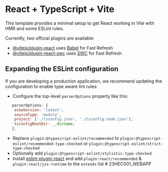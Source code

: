 # React + TypeScript + ViteThis template provides a minimal setup to get React working in Vite with HMR and some ESLint rules.Currently, two official plugins are available:-   [@vitejs/plugin-react](https://github.com/vitejs/vite-plugin-react/blob/main/packages/plugin-react/README.md) uses [Babel](https://babeljs.io/) for Fast Refresh-   [@vitejs/plugin-react-swc](https://github.com/vitejs/vite-plugin-react-swc) uses [SWC](https://swc.rs/) for Fast Refresh## Expanding the ESLint configurationIf you are developing a production application, we recommend updating the configuration to enable type aware lint rules:-   Configure the top-level `parserOptions` property like this:```js   parserOptions: {    ecmaVersion: 'latest',    sourceType: 'module',    project: ['./tsconfig.json', './tsconfig.node.json'],    tsconfigRootDir: __dirname,   },```-   Replace `plugin:@typescript-eslint/recommended` to `plugin:@typescript-eslint/recommended-type-checked` or `plugin:@typescript-eslint/strict-type-checked`-   Optionally add `plugin:@typescript-eslint/stylistic-type-checked`-   Install [eslint-plugin-react](https://github.com/jsx-eslint/eslint-plugin-react) and add `plugin:react/recommended` & `plugin:react/jsx-runtime` to the `extends` list    #   2 3 H E C 0 0 1 _ W E B A P P           